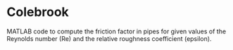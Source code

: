 # Colebrook
MATLAB code to compute the friction factor in pipes for given values of the Reynolds number (Re) and the relative roughness coefficient (epsilon).
